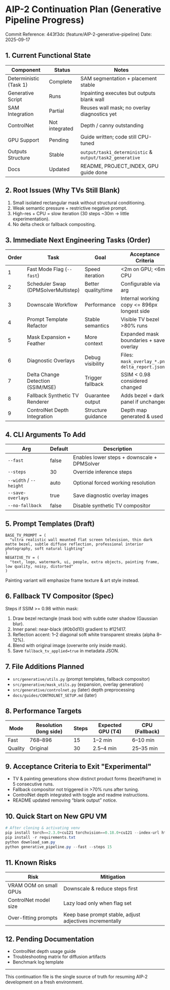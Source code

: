 # AIP-2 Continuation Plan (Generative Pipeline Progress)

Commit Reference: 443f3dc (feature/AIP-2-generative-pipeline)
Date: 2025-09-17

## 1. Current Functional State
| Component | Status | Notes |
|-----------|--------|-------|
| Deterministic (Task 1) | Complete | SAM segmentation + placement stable |
| Generative Script | Runs | Inpainting executes but outputs blank wall |
| SAM Integration | Partial | Reuses wall mask; no overlay diagnostics yet |
| ControlNet | Not integrated | Depth / canny outstanding |
| GPU Support | Pending | Guide written; code still CPU-tuned |
| Outputs Structure | Stable | `output/task1_deterministic` & `output/task2_generative` |
| Docs | Updated | README, PROJECT_INDEX, GPU guide done |

## 2. Root Issues (Why TVs Still Blank)
1. Small isolated rectangular mask without structural conditioning.
2. Weak semantic pressure + restrictive negative prompt.
3. High-res + CPU = slow iteration (30 steps ~30m → little experimentation).
4. No delta check or fallback compositing.

## 3. Immediate Next Engineering Tasks (Order)
| Order | Task | Goal | Acceptance Criteria |
|-------|------|------|----------------------|
| 1 | Fast Mode Flag (`--fast`) | Speed iteration | <2m on GPU; <6m CPU | 
| 2 | Scheduler Swap (DPMSolverMultistep) | Better quality/time | Configurable via arg |
| 3 | Downscale Workflow | Performance | Internal working copy <= 896px longest side |
| 4 | Prompt Template Refactor | Stable semantics | Visible TV bezel >80% runs |
| 5 | Mask Expansion + Feather | More context | Expanded mask boundaries + saved overlay |
| 6 | Diagnostic Overlays | Debug visibility | Files: `mask_overlay_*.png`, `delta_report.json` |
| 7 | Delta Change Detection (SSIM/MSE) | Trigger fallback | SSIM < 0.98 considered changed |
| 8 | Fallback Synthetic TV Renderer | Guarantee output | Adds bezel + dark panel if unchanged |
| 9 | ControlNet Depth Integration | Structure guidance | Depth map generated & used |

## 4. CLI Arguments To Add
| Arg | Default | Description |
|-----|---------|-------------|
| `--fast` | false | Enables lower steps + downscale + DPMSolver |
| `--steps` | 30 | Override inference steps |
| `--width` / `--height` | auto | Optional forced working resolution |
| `--save-overlays` | true | Save diagnostic overlay images |
| `--no-fallback` | false | Disable synthetic TV compositor |

## 5. Prompt Templates (Draft)
```
BASE_TV_PROMPT = (
  "ultra realistic wall mounted flat screen television, thin dark matte bezel, subtle diffuse reflection, professional interior photography, soft natural lighting"
)
NEGATIVE_TV = (
  "text, logo, watermark, ui, people, extra objects, painting frame, low quality, noisy, distorted"
)
```
Painting variant will emphasize frame texture & art style instead.

## 6. Fallback TV Compositor (Spec)
Steps if SSIM >= 0.98 within mask:
1. Draw bezel rectangle (mask box) with subtle outer shadow (Gaussian blur).
2. Inner panel: near-black (#0b0d10) gradient to #121417.
3. Reflection accent: 1–2 diagonal soft white transparent streaks (alpha 8–12%).
4. Blend with original image (overwrite only inside mask).
5. Save `fallback_tv_applied=true` in metadata JSON.

## 7. File Additions Planned
- `src/generative/utils.py` (prompt templates, fallback compositor)
- `src/generative/mask_utils.py` (expansion, overlay generation)
- `src/generative/controlnet.py` (later) depth preprocessing
- `docs/guides/CONTROLNET_SETUP.md` (later)

## 8. Performance Targets
| Mode | Resolution (long side) | Steps | Expected GPU (T4) | CPU (Fallback) |
|------|------------------------|-------|-------------------|----------------|
| Fast | 768–896 | 15 | 1–2 min | 6–10 min |
| Quality | Original | 30 | 2.5–4 min | 25–35 min |

## 9. Acceptance Criteria to Exit "Experimental"
- TV & painting generations show distinct product forms (bezel/frame) in 5 consecutive runs.
- Fallback compositor not triggered in >70% runs after tuning.
- ControlNet depth integrated with toggle and readme instructions.
- README updated removing “blank output” notice.

## 10. Quick Start on New GPU VM
```powershell
# After cloning & activating venv
pip install torch==2.3.0+cu121 torchvision==0.18.0+cu121 --index-url https://download.pytorch.org/whl/cu121
pip install -r requirements.txt
python download_sam.py
python generative_pipeline.py --fast --steps 15
```

## 11. Known Risks
| Risk | Mitigation |
|------|-----------|
| VRAM OOM on small GPUs | Downscale & reduce steps first |
| ControlNet model size | Lazy load only when flag set |
| Over-fitting prompts | Keep base prompt stable, adjust adjectives incrementally |

## 12. Pending Documentation
- ControlNet depth usage guide
- Troubleshooting matrix for diffusion artifacts
- Benchmark log template

---
This continuation file is the single source of truth for resuming AIP‑2 development on a fresh environment.
